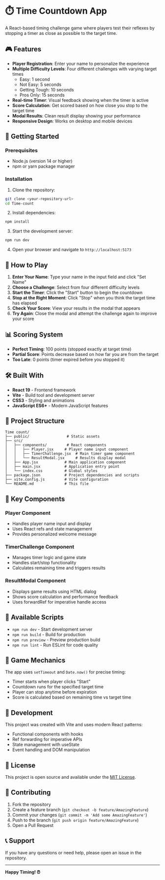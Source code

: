 # ⏱️ Time Countdown App

A React-based timing challenge game where players test their reflexes by stopping a timer as close as possible to the target time.

## 🎮 Features

- **Player Registration**: Enter your name to personalize the experience
- **Multiple Difficulty Levels**: Four different challenges with varying target times
  - Easy: 1 second
  - Not Easy: 5 seconds  
  - Getting Tough: 10 seconds
  - Pros Only: 15 seconds
- **Real-time Timer**: Visual feedback showing when the timer is active
- **Score Calculation**: Get scored based on how close you stop to the target time
- **Modal Results**: Clean result display showing your performance
- **Responsive Design**: Works on desktop and mobile devices

## 🚀 Getting Started

### Prerequisites

- Node.js (version 14 or higher)
- npm or yarn package manager

### Installation

1. Clone the repository:
```bash
git clone <your-repository-url>
cd Time-count
```

2. Install dependencies:
```bash
npm install
```

3. Start the development server:
```bash
npm run dev
```

4. Open your browser and navigate to `http://localhost:5173`

## 🎯 How to Play

1. **Enter Your Name**: Type your name in the input field and click "Set Name"
2. **Choose a Challenge**: Select from four different difficulty levels
3. **Start the Timer**: Click the "Start" button to begin the countdown
4. **Stop at the Right Moment**: Click "Stop" when you think the target time has elapsed
5. **Check Your Score**: View your results in the modal that appears
6. **Try Again**: Close the modal and attempt the challenge again to improve your score

## 📊 Scoring System

- **Perfect Timing**: 100 points (stopped exactly at target time)
- **Partial Score**: Points decrease based on how far you are from the target
- **Too Late**: 0 points (timer expired before you stopped it)

## 🛠️ Built With

- **React 19** - Frontend framework
- **Vite** - Build tool and development server
- **CSS3** - Styling and animations
- **JavaScript ES6+** - Modern JavaScript features

## 📁 Project Structure

```
Time count/
├── public/                 # Static assets
├── src/
│   ├── components/         # React components
│   │   ├── Player.jsx     # Player name input component
│   │   ├── TimerChallenge.jsx  # Main timer game component
│   │   └── ResultModal.jsx     # Results display modal
│   ├── App.jsx            # Main application component
│   ├── main.jsx           # Application entry point
│   └── index.css          # Global styles
├── package.json           # Project dependencies and scripts
├── vite.config.js         # Vite configuration
└── README.md              # This file
```

## 🎨 Key Components

### Player Component
- Handles player name input and display
- Uses React refs and state management
- Provides personalized welcome message

### TimerChallenge Component
- Manages timer logic and game state
- Handles start/stop functionality
- Calculates remaining time and triggers results

### ResultModal Component
- Displays game results using HTML dialog
- Shows score calculation and performance feedback
- Uses forwardRef for imperative handle access

## 🚀 Available Scripts

- `npm run dev` - Start development server
- `npm run build` - Build for production
- `npm run preview` - Preview production build
- `npm run lint` - Run ESLint for code quality

## 🎯 Game Mechanics

The app uses `setTimeout` and `Date.now()` for precise timing:
- Timer starts when player clicks "Start"
- Countdown runs for the specified target time
- Player can stop anytime before expiration
- Score is calculated based on remaining time vs target time

## 🔧 Development

This project was created with Vite and uses modern React patterns:
- Functional components with hooks
- Ref forwarding for imperative APIs
- State management with useState
- Event handling and DOM manipulation

## 📝 License

This project is open source and available under the [MIT License](LICENSE).

## 🤝 Contributing

1. Fork the repository
2. Create a feature branch (`git checkout -b feature/AmazingFeature`)
3. Commit your changes (`git commit -m 'Add some AmazingFeature'`)
4. Push to the branch (`git push origin feature/AmazingFeature`)
5. Open a Pull Request

## 📞 Support

If you have any questions or need help, please open an issue in the repository.

---

**Happy Timing! ⏰**
